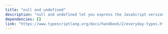 ```yaml
---
title: "null and undefined"
description: "null and undefined let you express the JavaScript versions of null and undefined in TypeScript."
dependencies: []
link: "https://www.typescriptlang.org/docs/handbook/2/everyday-types.html#null-and-undefined"
---
```

